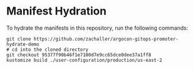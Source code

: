 # Manifest Hydration

To hydrate the manifests in this repository, run the following commands:

```shell
git clone https://github.com/zachaller/argocon-gitops-promoter-hydrate-demo
# cd into the cloned directory
git checkout 95377f90b46f1e7100d7e9cc65dce0dee37a1ff8
kustomize build ./user-configuration/production/us-east-2
```
